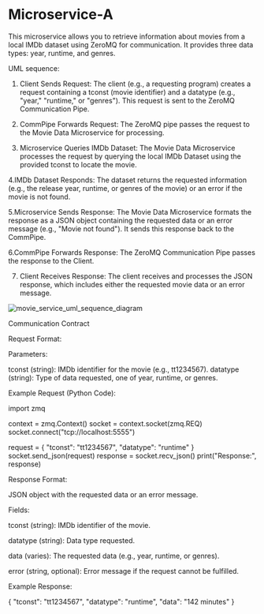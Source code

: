 # Microservice-A
This microservice allows you to retrieve information about movies from a local IMDb dataset using ZeroMQ for communication. It provides three data types: year, runtime, and genres.


UML sequence:

1. Client Sends Request:
        The client (e.g., a requesting program) creates a request containing a tconst (movie identifier) and a datatype (e.g., "year," "runtime," or "genres").
        This request is sent to the ZeroMQ Communication Pipe.
   
3. CommPipe Forwards Request:
        The ZeroMQ pipe passes the request to the Movie Data Microservice for processing.

4. Microservice Queries IMDb Dataset:
        The Movie Data Microservice processes the request by querying the local IMDb Dataset using the provided tconst to locate the movie.

4.IMDb Dataset Responds:
        The dataset returns the requested information (e.g., the release year, runtime, or genres of the movie) or an error if the movie is not found.

5.Microservice Sends Response:
        The Movie Data Microservice formats the response as a JSON object containing the requested data or an error message (e.g., "Movie not found").
        It sends this response back to the CommPipe.

6.CommPipe Forwards Response:
        The ZeroMQ Communication Pipe passes the response to the Client.

7. Client Receives Response:
        The client receives and processes the JSON response, which includes either the requested movie data or an error message.


![movie_service_uml_sequence_diagram](https://github.com/user-attachments/assets/3a99d2dd-cb84-4b90-8c2a-23580e317309)




Communication Contract


Request Format:

Parameters:

tconst (string): IMDb identifier for the movie (e.g., tt1234567).
datatype (string): Type of data requested, one of year, runtime, or genres.

Example Request (Python Code):

import zmq

context = zmq.Context()
socket = context.socket(zmq.REQ)
socket.connect("tcp://localhost:5555")

request = {
    "tconst": "tt1234567",
    "datatype": "runtime"
}
socket.send_json(request)
response = socket.recv_json()
print("Response:", response)





Response Format:

JSON object with the requested data or an error message.

Fields:

tconst (string): IMDb identifier of the movie.

datatype (string): Data type requested.

data (varies): The requested data (e.g., year, runtime, or genres).

error (string, optional): Error message if the request cannot be fulfilled.


Example Response:

{
    "tconst": "tt1234567",
    "datatype": "runtime",
    "data": "142 minutes"
}

